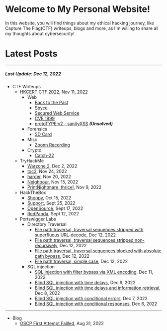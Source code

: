 # Welcome to My Personal Website!

In this website, you will find things about my ethical hacking journey, like Capture The Flag(CTF) writeups, blogs and more, as I'm willing to share all my thoughts about cybersecurity!

# Latest Posts

* * *
##### Last Update: Dec 12, 2022

- CTF Writeups
	- [HKCERT CTF 2022](https://siunam321.github.io/ctf/HKCERT-CTF-2022/), Nov 11, 2022
		- Web
			- [Back to the Past](https://siunam321.github.io/ctf/HKCERT-CTF-2022/Web/Back-to-the-Past/)
			- [Spyce](https://siunam321.github.io/ctf/HKCERT-CTF-2022/Web/Spyce/)
			- [Secured Web Service](https://siunam321.github.io/ctf/HKCERT-CTF-2022/Web/Secured-Web-Service/)
			- [CVE 1999](https://siunam321.github.io/ctf/HKCERT-CTF-2022/Web/CVE-1999/)
			- [protoTYPE:v2 - sanityXSS](https://siunam321.github.io/ctf/HKCERT-CTF-2022/Web/protoTYPEv2-sanityXSS/) ***(Unsolved)***
		- Forensics
			- [SD Card](https://siunam321.github.io/ctf/HKCERT-CTF-2022/Forensics/SD-Card/)
		- Misc
			- [Zoonn Recording](https://siunam321.github.io/ctf/HKCERT-CTF-2022/Misc/Zoonn-Recording/)
		- Crypto
			- [Catch-22](https://siunam321.github.io/ctf/HKCERT-CTF-2022/Crypto/Catch-22/)
	- TryHackMe
		- [Warzone 2](https://siunam321.github.io/ctf/tryhackme/Warzone2), Dec 2, 2022
		- [toc2](https://siunam321.github.io/ctf/tryhackme/toc2), Nov 24, 2022
		- [harder](https://siunam321.github.io/ctf/tryhackme/harder), Nov 20, 2022
		- [Neighbour](https://siunam321.github.io/ctf/tryhackme/Neighbour), Nov 15, 2022
		- [PrintNightmare, thrice!](https://siunam321.github.io/ctf/tryhackme/PrintNightmare-thrice), Nov 9, 2022
	- HackTheBox
		- [Shoppy](https://siunam321.github.io/ctf/hackthebox/Shoppy/), Oct 15, 2022
		- [Support](https://siunam321.github.io/ctf/hackthebox/Support/), Sept 25, 2022
		- [OpenSource](https://siunam321.github.io/ctf/hackthebox/OpenSource/), Sept 17, 2022
		- [RedPanda](https://siunam321.github.io/ctf/hackthebox/RedPanda/), Sept 12, 2022
	- Portswigger Labs
		- Directory Traversal
			- [File path traversal, traversal sequences stripped with superfluous URL-decode](https://siunam321.github.io/ctf/portswigger-labs/Directory-Traversal/dt-4), Dec 12, 2022
			- [File path traversal, traversal sequences stripped non-recursively](https://siunam321.github.io/ctf/portswigger-labs/Directory-Traversal/dt-3), Dec 12, 2022
			- [File path traversal, traversal sequences blocked with absolute path bypass](https://siunam321.github.io/ctf/portswigger-labs/Directory-Traversal/dt-2), Dec 12, 2022
			- [File path traversal, simple case](https://siunam321.github.io/ctf/portswigger-labs/Directory-Traversal/dt-1), Dec 12, 2022
		- SQL injection
			- [SQL injection with filter bypass via XML encoding](https://siunam321.github.io/ctf/portswigger-labs/SQL-Injection/sqli-17), Dec 11, 2022
			- [Blind SQL injection with time delays](https://siunam321.github.io/ctf/portswigger-labs/SQL-Injection/sqli-13), Dec 9, 2022
			- [Blind SQL injection with time delays and information retrieval](https://siunam321.github.io/ctf/portswigger-labs/SQL-Injection/sqli-14), Dec 8, 2022
			- [Blind SQL injection with conditional errors](https://siunam321.github.io/ctf/portswigger-labs/SQL-Injection/sqli-12), Dec 7, 2022
			- [Blind SQL injection with conditional responses](https://siunam321.github.io/ctf/portswigger-labs/SQL-Injection/sqli-11), Dec 6, 2022

* * *
- Blog
	- [OSCP First Attempt Failled](https://siunam321.github.io/blog/2022-08-31-OSCP-First-Attempt-Failled), Aug 31, 2022

